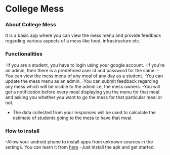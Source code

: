 # College Mess

### About College Mess
It is a basic app where you can view the mess menu and provide feedback regarding various aspects of a mess like food, infrastructure etc.

### Functionalities
-If you are a student, you have to login using your google account.
-If you're an admin, then there is a predefined user id and password for the same.
-You can view the mess menu of any meal of any day as a student.
-You can update the mess menu as an admin.
-You can submit feedback regarding any mess which will be visible to the admin i.e, the mess owners.
-You will get a notification before every meal displaying you the menu for that meal and asking you whether you want to go the mess for that particular meal or not.
- The data collected from your responses will be used to calculate the estimate of students going to the mess to have that meal.

### How to install
-Allow your android phone to install apps from unknown sources in the settings. You can learn it from [here](https://android.gadgethacks.com/how-to/android-basics-enable-unknown-sources-sideload-apps-0161947/)
-Just install the apk and get started.
